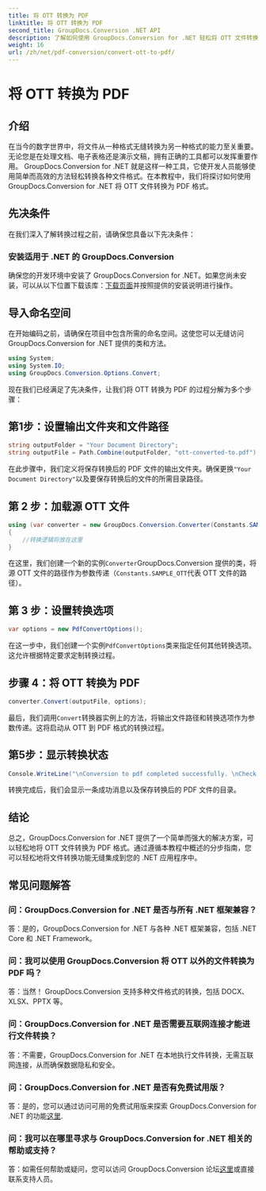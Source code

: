 ```yaml
---
title: 将 OTT 转换为 PDF
linktitle: 将 OTT 转换为 PDF
second_title: GroupDocs.Conversion .NET API
description: 了解如何使用 GroupDocs.Conversion for .NET 轻松将 OTT 文件转换为 PDF 格式。将文件转换无缝集成到您的 .NET 应用程序中。
weight: 16
url: /zh/net/pdf-conversion/convert-ott-to-pdf/
---
```


# 将 OTT 转换为 PDF

## 介绍

在当今的数字世界中，将文件从一种格式无缝转换为另一种格式的能力至关重要。无论您是在处理文档、电子表格还是演示文稿，拥有正确的工具都可以发挥重要作用。 GroupDocs.Conversion for .NET 就是这样一种工具，它使开发人员能够使用简单而高效的方法轻松转换各种文件格式。在本教程中，我们将探讨如何使用 GroupDocs.Conversion for .NET 将 OTT 文件转换为 PDF 格式。

## 先决条件

在我们深入了解转换过程之前，请确保您具备以下先决条件：

### 安装适用于 .NET 的 GroupDocs.Conversion

确保您的开发环境中安装了 GroupDocs.Conversion for .NET。如果您尚未安装，可以从以下位置下载该库：[下载页面](https://releases.groupdocs.com/conversion/net/)并按照提供的安装说明进行操作。

## 导入命名空间

在开始编码之前，请确保在项目中包含所需的命名空间。这使您可以无缝访问 GroupDocs.Conversion for .NET 提供的类和方法。

```csharp
using System;
using System.IO;
using GroupDocs.Conversion.Options.Convert;
```


现在我们已经满足了先决条件，让我们将 OTT 转换为 PDF 的过程分解为多个步骤：

## 第1步：设置输出文件夹和文件路径

```csharp
string outputFolder = "Your Document Directory";
string outputFile = Path.Combine(outputFolder, "ott-converted-to.pdf");
```

在此步骤中，我们定义将保存转换后的 PDF 文件的输出文件夹。确保更换`"Your Document Directory"`以及要保存转换后的文件的所需目录路径。

## 第 2 步：加载源 OTT 文件

```csharp
using (var converter = new GroupDocs.Conversion.Converter(Constants.SAMPLE_OTT))
{
    //转换逻辑将放在这里
}
```

在这里，我们创建一个新的实例`Converter`GroupDocs.Conversion 提供的类，将源 OTT 文件的路径作为参数传递（`Constants.SAMPLE_OTT`代表 OTT 文件的路径）。

## 第 3 步：设置转换选项

```csharp
var options = new PdfConvertOptions();
```

在这一步中，我们创建一个实例`PdfConvertOptions`类来指定任何其他转换选项。这允许根据特定要求定制转换过程。

## 步骤 4：将 OTT 转换为 PDF

```csharp
converter.Convert(outputFile, options);
```

最后，我们调用`Convert`转换器实例上的方法，将输出文件路径和转换选项作为参数传递。这将启动从 OTT 到 PDF 格式的转换过程。

## 第5步：显示转换状态

```csharp
Console.WriteLine("\nConversion to pdf completed successfully. \nCheck output in {0}", outputFolder);
```

转换完成后，我们会显示一条成功消息以及保存转换后的 PDF 文件的目录。

## 结论

总之，GroupDocs.Conversion for .NET 提供了一个简单而强大的解决方案，可以轻松地将 OTT 文件转换为 PDF 格式。通过遵循本教程中概述的分步指南，您可以轻松地将文件转换功能无缝集成到您的 .NET 应用程序中。

## 常见问题解答

### 问：GroupDocs.Conversion for .NET 是否与所有 .NET 框架兼容？

答：是的，GroupDocs.Conversion for .NET 与各种 .NET 框架兼容，包括 .NET Core 和 .NET Framework。

### 问：我可以使用 GroupDocs.Conversion 将 OTT 以外的文件转换为 PDF 吗？

答：当然！ GroupDocs.Conversion 支持多种文件格式的转换，包括 DOCX、XLSX、PPTX 等。

### 问：GroupDocs.Conversion for .NET 是否需要互联网连接才能进行文件转换？

答：不需要，GroupDocs.Conversion for .NET 在本地执行文件转换，无需互联网连接，从而确保数据隐私和安全。

### 问：GroupDocs.Conversion for .NET 是否有免费试用版？

答：是的，您可以通过访问可用的免费试用版来探索 GroupDocs.Conversion for .NET 的功能[这里](https://releases.groupdocs.com/).

### 问：我可以在哪里寻求与 GroupDocs.Conversion for .NET 相关的帮助或支持？

答：如需任何帮助或疑问，您可以访问 GroupDocs.Conversion 论坛[这里](https://forum.groupdocs.com/c/conversion/11)或直接联系支持人员。